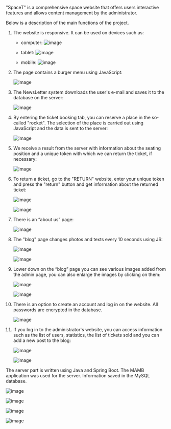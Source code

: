 "SpaceT" is a comprehensive space website that offers users interactive features and 
allows content management by the administrator.

Below is a description of the main functions of the project.

1. The website is responsive. It can be used on devices such as:


	- computer:
	![image](https://github.com/ExeRed/SpaceT/assets/94911912/6a174f9b-c76a-4b0f-b05f-a0709b2cc46f)


 	- tablet:
	![image](https://github.com/ExeRed/SpaceT/assets/94911912/c9d3a1a1-2101-40bd-a093-b882e9c38ee7)


	- mobile:
	![image](https://github.com/ExeRed/SpaceT/assets/94911912/80c50619-abae-41d1-b237-1b24bb87ddf0)



2. The page contains a burger menu using JavaScript:

   
   	![image](https://github.com/ExeRed/SpaceT/assets/94911912/1d7d4c1f-652f-4975-a7b6-77a1afb4a083)



3. The NewsLetter system downloads the user's e-mail and saves it to the database on the server:
   
   
   	![image](https://github.com/ExeRed/SpaceT/assets/94911912/11370d3c-0224-4af8-bf07-86e00e294225)



4. By entering the ticket booking tab, you can reserve a place in the so-called "rocket".
   The selection of the place is carried out using JavaScript and the data is sent to the server:

   
   	![image](https://github.com/ExeRed/SpaceT/assets/94911912/11c8696a-c143-4630-ab40-460ad3e82b1e)



5. We receive a result from the server with information about the seating position and a unique token with
   which we can return the ticket, if necessary:

   
   	![image](https://github.com/ExeRed/SpaceT/assets/94911912/bb88e845-5f87-4785-b52c-7818d1403c73)


   
6. To return a ticket, go to the "RETURN" website, enter your unique token and press the "return" button
   and get information about the returned ticket:


   	![image](https://github.com/ExeRed/SpaceT/assets/94911912/3a55669b-5907-4182-a389-553fbe750bf8)

   	![image](https://github.com/ExeRed/SpaceT/assets/94911912/14706e85-8631-41cf-9923-5f737634df75)



 7. There is an “about us” page:


	![image](https://github.com/ExeRed/SpaceT/assets/94911912/e9230db2-9658-49c9-ad34-5c853e19e71c)



8. The "blog" page changes photos and texts every 10 seconds using JS:


   	![image](https://github.com/ExeRed/SpaceT/assets/94911912/59541a32-f82d-4a56-87b3-2578d6092a47)


  	 ![image](https://github.com/ExeRed/SpaceT/assets/94911912/3899ba9a-fcf6-4fca-8973-962da1b221cc)



9. Lower down on the “blog” page you can see various images added from the admin page,
 	you can also enlarge the images by clicking on them:


	![image](https://github.com/ExeRed/SpaceT/assets/94911912/a72b38d3-67fd-421e-b38c-f5093dc8a8d1)


	![image](https://github.com/ExeRed/SpaceT/assets/94911912/07b14725-540f-4b7c-9dba-3f037d7d2b30)



10. There is an option to create an account and log in on the website. All passwords are encrypted in the database.


	![image](https://github.com/ExeRed/SpaceT/assets/94911912/e094a0f0-d7de-40e7-94b4-fa13e6590f27)



11. If you log in to the administrator's website, you can access information such as the list of users,
    statistics, the list of tickets sold and you can add a new post to the blog:


	![image](https://github.com/ExeRed/SpaceT/assets/94911912/af777551-6537-49d2-af02-252b7bb03aed)


 	![image](https://github.com/ExeRed/SpaceT/assets/94911912/683bcacb-d2d6-4dd1-b6aa-f3fc364e9158)




The server part is written using Java and Spring Boot. 
The MAMB application was used for the server. 
Information saved in the MySQL database.
	
![image](https://github.com/ExeRed/SpaceT/assets/94911912/33ae0349-d14f-41a8-b448-0dad2ebc9548)


![image](https://github.com/ExeRed/SpaceT/assets/94911912/11911d62-bbbb-44b1-ae3a-51df232c06ba)


![image](https://github.com/ExeRed/SpaceT/assets/94911912/5573ffe0-5603-45d8-9bd2-4c433145d061)


![image](https://github.com/ExeRed/SpaceT/assets/94911912/3a6c96a1-3cee-4de5-a073-6d098858ef93)




